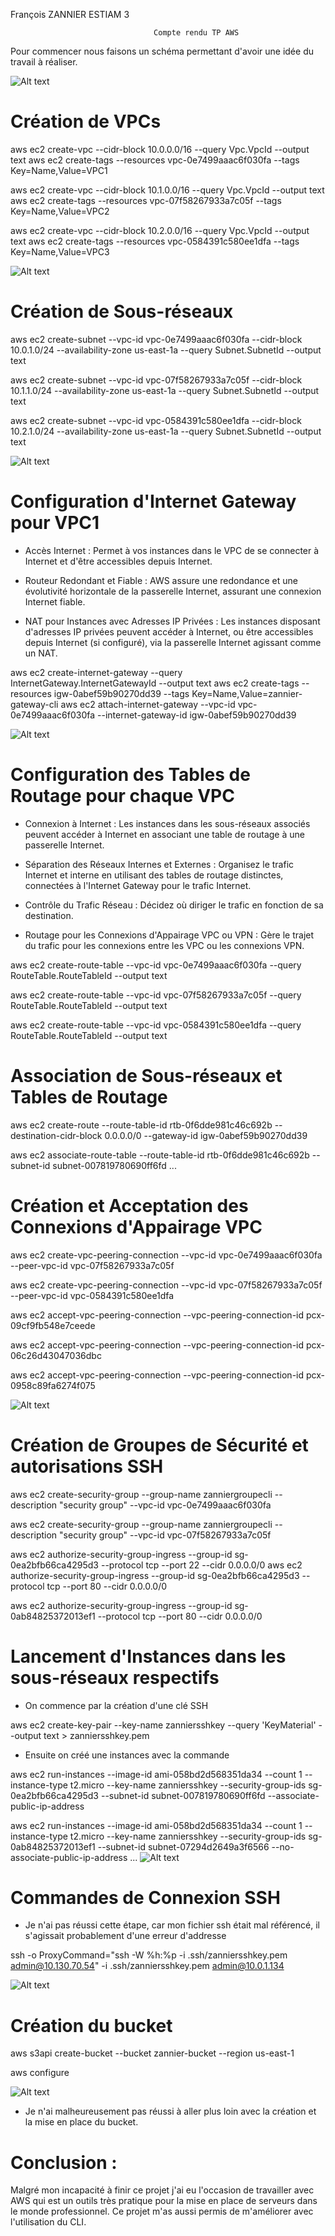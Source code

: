 François ZANNIER 
ESTIAM 3

                                    Compte rendu TP AWS


Pour commencer nous faisons un schéma permettant d'avoir une idée du travail à réaliser.

![Alt text](<schemaAWS.png>)

# Création de VPCs

aws ec2 create-vpc --cidr-block 10.0.0.0/16 --query Vpc.VpcId --output text
aws ec2 create-tags --resources vpc-0e7499aaac6f030fa --tags Key=Name,Value=VPC1

aws ec2 create-vpc --cidr-block 10.1.0.0/16 --query Vpc.VpcId --output text
aws ec2 create-tags --resources vpc-07f58267933a7c05f --tags Key=Name,Value=VPC2

aws ec2 create-vpc --cidr-block 10.2.0.0/16 --query Vpc.VpcId --output text
aws ec2 create-tags --resources vpc-0584391c580ee1dfa --tags Key=Name,Value=VPC3

![Alt text](VPC1.png)

# Création de Sous-réseaux

aws ec2 create-subnet --vpc-id vpc-0e7499aaac6f030fa --cidr-block 10.0.1.0/24 --availability-zone us-east-1a --query Subnet.SubnetId --output text

aws ec2 create-subnet --vpc-id vpc-07f58267933a7c05f --cidr-block 10.1.1.0/24 --availability-zone us-east-1a --query Subnet.SubnetId --output text

aws ec2 create-subnet --vpc-id vpc-0584391c580ee1dfa --cidr-block 10.2.1.0/24 --availability-zone us-east-1a --query Subnet.SubnetId --output text

![Alt text](subnet1.png)

# Configuration d'Internet Gateway pour VPC1

- Accès Internet : Permet à vos instances dans le VPC de se connecter à Internet et d'être accessibles depuis Internet.

- Routeur Redondant et Fiable : AWS assure une redondance et une évolutivité horizontale de la passerelle Internet, assurant une connexion Internet fiable.

- NAT pour Instances avec Adresses IP Privées : Les instances disposant d'adresses IP privées peuvent accéder à Internet, ou être accessibles depuis Internet (si configuré), via la passerelle Internet agissant comme un NAT.

aws ec2 create-internet-gateway --query InternetGateway.InternetGatewayId --output text
aws ec2 create-tags --resources igw-0abef59b90270dd39 --tags Key=Name,Value=zannier-gateway-cli
aws ec2 attach-internet-gateway --vpc-id vpc-0e7499aaac6f030fa --internet-gateway-id igw-0abef59b90270dd39

![Alt text](gateway1.png)


# Configuration des Tables de Routage pour chaque VPC


- Connexion à Internet : Les instances dans les sous-réseaux associés peuvent accéder à Internet en associant une table de routage à une passerelle Internet.

- Séparation des Réseaux Internes et Externes : Organisez le trafic Internet et interne en utilisant des tables de routage distinctes, connectées à l'Internet Gateway pour le trafic Internet.

- Contrôle du Trafic Réseau : Décidez où diriger le trafic en fonction de sa destination.

- Routage pour les Connexions d'Appairage VPC ou VPN : Gère le trajet du trafic pour les connexions entre les VPC ou les connexions VPN.

aws ec2 create-route-table --vpc-id vpc-0e7499aaac6f030fa --query RouteTable.RouteTableId --output text

aws ec2 create-route-table --vpc-id vpc-07f58267933a7c05f --query RouteTable.RouteTableId --output text

aws ec2 create-route-table --vpc-id vpc-0584391c580ee1dfa --query RouteTable.RouteTableId --output text


# Association de Sous-réseaux et Tables de Routage

aws ec2 create-route --route-table-id rtb-0f6dde981c46c692b --destination-cidr-block 0.0.0.0/0 --gateway-id igw-0abef59b90270dd39

aws ec2 associate-route-table --route-table-id rtb-0f6dde981c46c692b --subnet-id subnet-007819780690ff6fd
...

# Création et Acceptation des Connexions d'Appairage VPC

aws ec2 create-vpc-peering-connection --vpc-id vpc-0e7499aaac6f030fa --peer-vpc-id vpc-07f58267933a7c05f

aws ec2 create-vpc-peering-connection --vpc-id vpc-07f58267933a7c05f --peer-vpc-id vpc-0584391c580ee1dfa


aws ec2 accept-vpc-peering-connection --vpc-peering-connection-id pcx-09cf9fb548e7ceede

aws ec2 accept-vpc-peering-connection --vpc-peering-connection-id pcx-06c26d43047036dbc

aws ec2 accept-vpc-peering-connection --vpc-peering-connection-id pcx-0958c89fa6274f075

![Alt text](peering1.png)

# Création de Groupes de Sécurité et autorisations SSH

aws ec2 create-security-group --group-name zanniergroupecli --description "security group" --vpc-id vpc-0e7499aaac6f030fa

aws ec2 create-security-group --group-name zanniergroupecli --description "security group" --vpc-id vpc-07f58267933a7c05f


aws ec2 authorize-security-group-ingress --group-id sg-0ea2bfb66ca4295d3 --protocol tcp --port 22 --cidr 0.0.0.0/0
aws ec2 authorize-security-group-ingress --group-id sg-0ea2bfb66ca4295d3 --protocol tcp --port 80 --cidr 0.0.0.0/0

aws ec2 authorize-security-group-ingress --group-id sg-0ab84825372013ef1 --protocol tcp --port 80 --cidr 0.0.0.0/0


# Lancement d'Instances dans les sous-réseaux respectifs

- On commence par la création d'une clé SSH

aws ec2 create-key-pair --key-name zanniersshkey --query 'KeyMaterial' --output text > zanniersshkey.pem

- Ensuite on créé une instances avec la commande

aws ec2 run-instances --image-id ami-058bd2d568351da34 --count 1 --instance-type t2.micro --key-name zanniersshkey --security-group-ids sg-0ea2bfb66ca4295d3 --subnet-id subnet-007819780690ff6fd --associate-public-ip-address

aws ec2 run-instances --image-id ami-058bd2d568351da34 --count 1 --instance-type t2.micro --key-name zanniersshkey --security-group-ids sg-0ab84825372013ef1 --subnet-id subnet-07294d2649a3f6566 --no-associate-public-ip-address
...
![Alt text](instances1.png)


# Commandes de Connexion SSH

- Je n'ai pas réussi cette étape, car mon fichier ssh était mal référencé, il s'agissait probablement d'une erreur d'addresse

ssh -o ProxyCommand="ssh -W %h:%p -i .ssh/zanniersshkey.pem admin@10.130.70.54" -i .ssh/zanniersshkey.pem admin@10.0.1.134

![Alt text](SSH1.png)


# Création du bucket 

aws s3api create-bucket --bucket zannier-bucket --region us-east-1

aws configure

![Alt text](configure1.png)

- Je n'ai malheureusement pas réussi à aller plus loin avec la création et la mise en place du bucket. 

# Conclusion : 

Malgré mon incapacité à finir ce projet j'ai eu l'occasion de travailler avec AWS qui est un outils très pratique pour la mise en place de serveurs dans le monde professionnel. Ce projet m'as aussi permis de m'améliorer avec l'utilisation du CLI.




